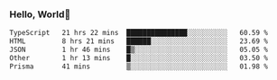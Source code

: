 
### Hello, World🐤

<!--START_SECTION:waka-->

```txt
TypeScript   21 hrs 22 mins  ███████████████░░░░░░░░░░   60.59 %
HTML         8 hrs 21 mins   ██████░░░░░░░░░░░░░░░░░░░   23.69 %
JSON         1 hr 46 mins    █▒░░░░░░░░░░░░░░░░░░░░░░░   05.05 %
Other        1 hr 13 mins    █░░░░░░░░░░░░░░░░░░░░░░░░   03.50 %
Prisma       41 mins         ▒░░░░░░░░░░░░░░░░░░░░░░░░   01.98 %
```

<!--END_SECTION:waka-->
